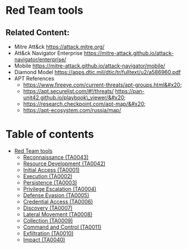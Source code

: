 # Red Team tools

## Related Content:

* Mitre Att\&ck https://attack.mitre.org/
* Att\&ck Navigator Enterprise https://mitre-attack.github.io/attack-navigator/enterprise/
* Mobile https://mitre-attack.github.io/attack-navigator/mobile/
* Diamond Model https://apps.dtic.mil/dtic/tr/fulltext/u2/a586960.pdf
* APT References
  * https://www.fireeye.com/current-threats/apt-groups.html&#x20;
  * https://apt.securelist.com/#!/threats/ https://pan-unit42.github.io/playbook\_viewer/&#x20;
  * https://research.checkpoint.com/apt-map/&#x20;
  * https://apt-ecosystem.com/russia/map/

# Table of contents

* [Red Team tools](README.md)
  * [Reconnaissance (TA0043)](red-team-tools/reconnaissance-ta0043.md)
  * [Resource Development (TA0042)](red-team-tools/resource-development-ta0042.md)
  * [Initial Access (TA0001)](red-team-tools/initial-access-ta0001.md)
  * [Execution (TA0002)](red-team-tools/execution-ta0002.md)
  * [Persistence (TA0003)](red-team-tools/persistence-ta0003.md)
  * [Privilege Escalation (TA0004)](red-team-tools/privilege-escalation-ta0004.md)
  * [Defense Evasion (TA0005)](red-team-tools/defense-evasion-ta0005.md)
  * [Credential Access (TA0006)](red-team-tools/credential-access-ta0006.md)
  * [Discovery (TA0007)](red-team-tools/discovery-ta0007.md)
  * [Lateral Movement (TA0008)](red-team-tools/lateral-movement-ta0008.md)
  * [Collection (TA0009)](red-team-tools/collection-ta0009.md)
  * [Command and Control (TA0011)](red-team-tools/command-and-control-ta0011.md)
  * [Exfiltration (TA0010)](red-team-tools/exfiltration-ta0010.md)
  * [Impact (TA0040)](red-team-tools/impact-ta0040.md)


##

















